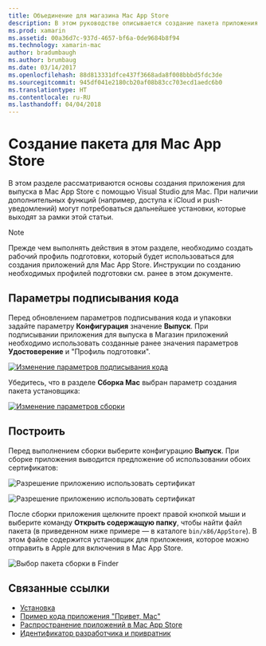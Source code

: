```yaml
---
title: Объединение для магазина Mac App Store
description: В этом руководстве описывается создание пакета приложения Xamarin.Mac для публикации в Mac App Store.
ms.prod: xamarin
ms.assetid: 00a36d7c-937d-4657-bf6a-0de9684b8f94
ms.technology: xamarin-mac
author: bradumbaugh
ms.author: brumbaug
ms.date: 03/14/2017
ms.openlocfilehash: 88d813331dfce437f3668ada8f008bbbd5fdc3de
ms.sourcegitcommit: 945df041e2180cb20af08b83cc703ecd1aedc6b0
ms.translationtype: HT
ms.contentlocale: ru-RU
ms.lasthandoff: 04/04/2018
---
```

# <a name="bundle-for-mac-app-store"></a>Создание пакета для Mac App Store

В этом разделе рассматриваются основы создания приложения для выпуска в Mac App Store с помощью Visual Studio для Mac. При наличии дополнительных функций (например, доступа к iCloud и push-уведомлений) могут потребоваться дальнейшее установки, которые выходят за рамки этой статьи.

> [!NOTE]
> Прежде чем выполнять действия в этом разделе, необходимо создать рабочий профиль подготовки, который будет использоваться для создания приложений для Mac App Store. Инструкции по созданию необходимых профилей подготовки см. ранее в этом документе.

## <a name="code-signing-options"></a>Параметры подписывания кода

Перед обновлением параметров подписывания кода и упаковки задайте параметру **Конфигурация** значение **Выпуск**. При подписывании приложения для выпуска в Магазин приложений необходимо использовать созданные ранее значения параметров **Удостоверение** и "Профиль подготовки".

 [![Изменение параметров подписывания кода](bundling-images/config02.png "Editing the code signing options")](bundling-images/config02-large.png#lightbox)

Убедитесь, что в разделе **Сборка Mac** выбран параметр создания пакета установщика:

[![Изменение параметров сборки](bundling-images/config03.png "Editing the build options")](bundling-images/config03-large.png#lightbox)

## <a name="build"></a>Построить

Перед выполнением сборки выберите конфигурацию **Выпуск**. При сборке приложения выводится предложение об использовании обоих сертификатов:

 ![Разрешение приложению использовать сертификат](bundling-images/image62.png "Allowing the app to use the certificate")

 ![Разрешение приложению использовать сертификат](bundling-images/image63.png "Allowing the app to use the certificate")

После сборки приложения щелкните проект правой кнопкой мыши и выберите команду **Открыть содержащую папку**, чтобы найти файл пакета (в приведенном ниже примере — в каталоге `bin/x86/AppStore`).  В этом файле содержится установщик для приложения, которое можно отправить в Apple для включения в Mac App Store.

 ![Выбор пакета сборки в Finder](bundling-images/image64.png "Selecting the build package in Finder")


## <a name="related-links"></a>Связанные ссылки

- [Установка](/visualstudio/mac/installation/)
- [Пример кода приложения "Привет, Mac"](~/mac/get-started/hello-mac.md)
- [Распространение приложений в Mac App Store](https://developer.apple.com/devcenter/mac/checklist/)
- [Идентификатор разработчика и привратник](https://developer.apple.com/resources/developer-id/)

